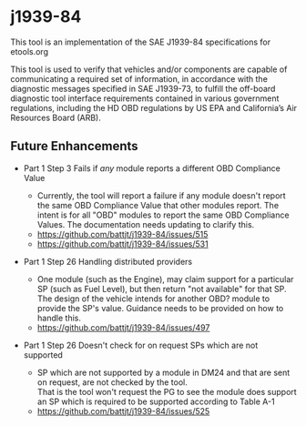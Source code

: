 # j1939-84

This tool is an implementation of the SAE J1939-84 specifications for etools.org

This tool is used to verify that vehicles and/or components are capable of communicating a required set of information,
in accordance with the diagnostic messages specified in SAE J1939-73, to fulfill the off-board diagnostic tool interface
requirements contained in various government regulations, including the HD OBD regulations by US EPA and California’s
Air Resources Board (ARB).

## Future Enhancements

* Part 1 Step 3 Fails if _any_ module reports a different OBD Compliance Value
    * Currently, the tool will report a failure if any module doesn't report the same OBD Compliance Value that other
      modules report. The intent is for all "OBD" modules to report the same OBD Compliance Values. The documentation
      needs updating to clarify this.
    * https://github.com/battjt/j1939-84/issues/515
    * https://github.com/battjt/j1939-84/issues/531


* Part 1 Step 26 Handling distributed providers
    * One module (such as the Engine), may claim support for a particular SP (such as Fuel Level), but then return
      "not available" for that SP. The design of the vehicle intends for another OBD? module to provide the SP's value.
      Guidance needs to be provided on how to handle this.
    * https://github.com/battjt/j1939-84/issues/497


* Part 1 Step 26 Doesn't check for on request SPs which are not supported
    * SP which are not supported by a module in DM24 and that are sent on request, are not checked by the tool.  
      That is the tool won't request the PG to see the module does support an SP which is required to be supported
      according to Table A-1
    * https://github.com/battjt/j1939-84/issues/525
    
